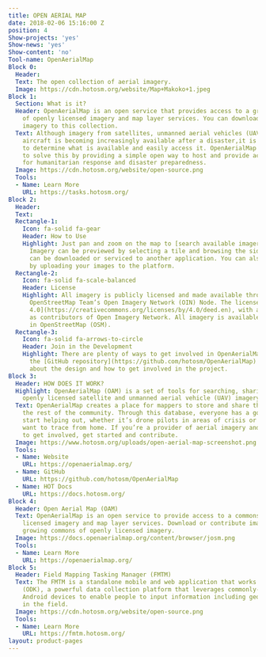 ```yaml
---
title: OPEN AERIAL MAP
date: 2018-02-06 15:16:00 Z
position: 4
Show-projects: 'yes'
Show-news: 'yes'
Show-content: 'no'
Tool-name: OpenAerialMap
Block 0:
  Header: 
  Text: The open collection of aerial imagery.
  Image: https://cdn.hotosm.org/website/Map+Makoko+1.jpeg
Block 1:
  Section: What is it?
  Header: OpenAerialMap is an open service that provides access to a growing collection
    of openly licensed imagery and map layer services. You can download or contribute
    imagery to this collection.
  Text: Although imagery from satellites, unmanned aerial vehicles (UAVs), and other
    aircraft is becoming increasingly available after a disaster,it is often difficult
    to determine what is available and easily access it. OpenAerialMap (OAM) seeks
    to solve this by providing a simple open way to host and provide access to imagery
    for humanitarian response and disaster preparedness.
  Image: https://cdn.hotosm.org/website/open-source.png
  Tools:
  - Name: Learn More
    URL: https://tasks.hotosm.org/
Block 2:
  Header: 
  Text: 
  Rectangle-1:
    Icon: fa-solid fa-gear
    Header: How to Use
    Highlight: Just pan and zoom on the map to [search available imagery](https://openaerialmap.org/).
      Imagery can be previewed by selecting a tile and browsing the sidebar. Imagery
      can be downloaded or serviced to another application. You can also contribute
      by uploading your images to the platform.
  Rectangle-2:
    Icon: fa-solid fa-scale-balanced
    Header: License
    Highlight: All imagery is publicly licensed and made available through the Humanitarian
      OpenStreetMap Team’s Open Imagery Network (OIN) Node. The license is [CC-BY
      4.0](https://creativecommons.org/licenses/by/4.0/deed.en), with attribution
      as contributors of Open Imagery Network. All imagery is available to be traced
      in OpenStreetMap (OSM).
  Rectangle-3:
    Icon: fa-solid fa-arrows-to-circle
    Header: Join in the Development
    Highlight: There are plenty of ways to get involved in OpenAerialMap. Check out
      the [GitHub repository](https://github.com/hotosm/OpenAerialMap) to learn more
      about the design and how to get involved in the project.
Block 3:
  Header: HOW DOES IT WORK?
  Highlight: OpenAerialMap (OAM) is a set of tools for searching, sharing, and using
    openly licensed satellite and unmanned aerial vehicle (UAV) imagery.
  Text: OpenAerialMap creates a place for mappers to store and share their work with
    the rest of the community. Through this database, everyone has a go-to point to
    start helping out, whether it’s drone pilots in areas of crisis or mappers who
    want to trace from home. If you’re a provider of aerial imagery and would like
    to get involved, get started and contribute.
  Image: https://www.hotosm.org/uploads/open-aerial-map-screenshot.png
  Tools:
  - Name: Website
    URL: https://openaerialmap.org/
  - Name: GitHub
    URL: https://github.com/hotosm/OpenAerialMap
  - Name: HOT Docs
    URL: https://docs.hotosm.org/
Block 4:
  Header: Open Aerial Map (OAM)
  Text: OpenAerialMap is an open service to provide access to a commons of openly
    licensed imagery and map layer services. Download or contribute imagery to the
    growing commons of openly licensed imagery.
  Image: https://docs.openaerialmap.org/content/browser/josm.png
  Tools:
  - Name: Learn More
    URL: https://openaerialmap.org/
Block 5:
  Header: Field Mapping Tasking Manager (FMTM)
  Text: The FMTM is a standalone mobile and web application that works using OpenDataKit
    (ODK), a powerful data collection platform that leverages commonly-available mobile
    Android devices to enable people to input information including geospatial data
    in the field.
  Image: https://cdn.hotosm.org/website/open-source.png
  Tools:
  - Name: Learn More
    URL: https://fmtm.hotosm.org/
layout: product-pages
---
```


